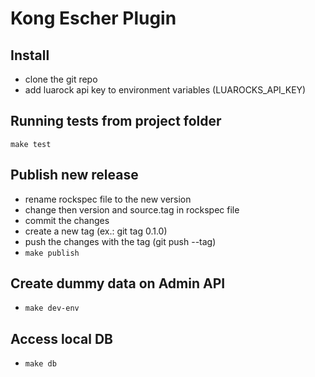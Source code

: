 # Kong Escher Plugin

## Install

- clone the git repo
- add luarock api key to environment variables (LUAROCKS_API_KEY)

## Running tests from project folder

`make test`

## Publish new release

- rename rockspec file to the new version
- change then version and source.tag in rockspec file
- commit the changes
- create a new tag (ex.: git tag 0.1.0)
- push the changes with the tag (git push --tag)
- `make publish`

## Create dummy data on Admin API

- `make dev-env`

## Access local DB

- `make db`
